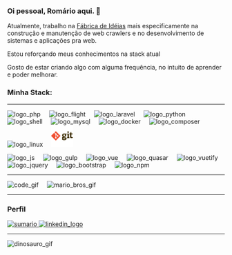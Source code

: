 ### Oi pessoal, Romário aqui. 👋

Atualmente, trabalho na [Fábrica de Idéias](http://www.fabricadeideias.com.br)
mais especificamente na construção e manutenção de web crawlers e no desenvolvimento de sistemas e aplicações pra web.

Estou reforçando meus conhecimentos na stack atual

Gosto de estar criando algo com alguma frequência, no intuito de aprender e poder melhorar.


### Minha Stack:


<hr/>

<p>
    <img src="https://www.php.net/images/logos/new-php-logo.png" alt="logo_php" width="80" title="PHP" left="20">
    &#160;
    &#160;
    <img src="https://kinsta.com/pt/wp-content/uploads/sites/3/2018/09/flightphp.png" alt="logo_flight" width="100" title="Microframework PHP" left="20">
    &#160;
    &#160;
    <img src="https://laravel.com/img/logomark.min.svg" alt="logo_laravel" width="50" title="Laravel">
    &#160;
    &#160;
    <img src="https://www.python.org/static/community_logos/python-logo-master-v3-TM.png" alt="logo_python" width="140" height="50" title="Python">
    &#160;
    &#160;
    <img src="https://bashlogo.com/img/logo/jpg/full_colored_light.jpg" alt="logo_shell" width="80" title="Shell script">
    &#160;
    &#160;
    <img src="https://www.mysql.com/common/logos/logo-mysql-170x115.png" alt="logo_mysql" width="80" title="MySQL">
    &#160;
    &#160;
    <img src="https://blog.geekhunter.com.br/wp-content/uploads/2019/06/docker-na-pratica-como-construir-uma-aplicacao-2.png" alt="logo_docker" width="80" title="Docker">
    &#160;
    &#160;
    <img src="https://getcomposer.org/img/logo-composer-transparent.png" alt="logo_composer" width="50" title="Composer">
    &#160;
    &#160;
    <img src="https://upload.wikimedia.org/wikipedia/commons/a/af/Tux.png" alt="logo_linux" width="50" title="Linux">
    &#160;
    &#160;
    <img src="https://raw.githubusercontent.com/github/explore/80688e429a7d4ef2fca1e82350fe8e3517d3494d/topics/git/git.png" alt="logo_git" width="50" title="Git">
</p>

<p>
    <img src="https://codigosimples.net/wp-content/uploads/2014/04/web-300x175.png" alt="logo_js" width="100" title="JS, HTML5, CSS3">
    &#160;
    &#160;
    <img src="https://seeklogo.com/images/G/gulp-logo-415632861B-seeklogo.com.png" alt="logo_gulp" width="50" height="80" title="Gulp">
    &#160;
    &#160;
    <img src="https://upload.wikimedia.org/wikipedia/commons/9/95/Vue.js_Logo_2.svg" alt="logo_vue" width="60" title="Vue.js">
    &#160;
    &#160;
    <img src="https://covid.romarioarruda.dev/statics/logos/quasar.png" alt="logo_quasar" width="130" height="70" title="Quasar framework">
    &#160;
    &#160;
    <img src="https://cdn.vuetifyjs.com/docs/images/logos/vuetify-logo-light-text.svg" alt="logo_vuetify" width="140" height="50" title="Vuetify">
    &#160;
    &#160;
    <img src="https://www.vectorlogo.zone/logos/jquery/jquery-ar21.svg" alt="logo_jquery" width="100" title="jQuery">
    &#160;
    &#160;
    <img src="https://p.kindpng.com/picc/s/485-4850258_bootstrap-logo-png-image-free-download-searchpng-logos.png" alt="logo_bootstrap" width="50" title="Bootstrap">
    &#160;
    &#160;
    <img src="https://d1yjjnpx0p53s8.cloudfront.net/styles/logo-thumbnail/s3/042013/npm_0.png?itok=0Jst3N3-" alt="logo_npm" width="50" title="Npm">
</p>

<hr/>

<p>
    <img src="https://camo.githubusercontent.com/b5a4a8e12cdfb0a3fa86f9e5762a84f3f5ec95bf/68747470733a2f2f6d656469612e67697068792e636f6d2f6d656469612f6949716d4d3574546a6d704f42396d70626e2f67697068792e676966" width="300" height="200" alt="code_gif">
    &#160;
    &#160;
   <img src="https://media1.tenor.com/images/a0df220b2f0a356afee914caf1eed168/tenor.gif" width="300" height="200" alt="mario_bros_gif">
</p>

<hr/>

### Perfil
<p>
  <a href="https://profile-summary-for-github.com/user/romarioarruda">
    <img src="https://camo.githubusercontent.com/fd57212e5375a45e23cc44625a982540cb3a5444/68747470733a2f2f77372e706e6777696e672e636f6d2f706e67732f3636342f3939382f706e672d7472616e73706172656e742d7069652d63686172742d636f6d70757465722d69636f6e732d636972636c652d6d6f6e6f6368726f6d652d67726170682d6f662d612d66756e6374696f6e2d7069652e706e67" width="90" height="50" title="Sumário" alt="sumario">
  </a>
  
  <a href="https://www.linkedin.com/in/rom%C3%A1rio-arruda/">
      <img src="https://camo.githubusercontent.com/7ea515d2827c69cd00b9009798b7bdd2d9446629/68747470733a2f2f73696d706c6569636f6e732e6f72672f69636f6e732f6c696e6b6564696e2e737667" width="100" height="50" alt="linkedin_logo" title="Perfil do Linkedin">
  </a>
</p>
<hr/>
<p>
  <img src="https://camo.githubusercontent.com/1cd0c79ca9df8a8ac3cd27e1ca8018f02b27c77b/68747470733a2f2f67697465652e636f6d2f736b796b65796a6f6b65722f506963436c6f75642f7261772f6d61737465722f696d672f64696e6f2e676966" alt="dinosauro_gif">
</p>
